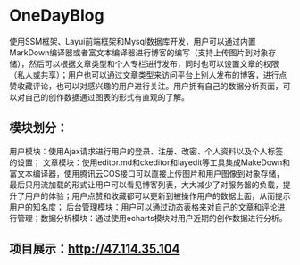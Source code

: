 # OneDayBlog
使用SSM框架、Layui前端框架和Mysql数据库开发，用户可以通过内置MarkDown编译器或者富文本编译器进行博客的编写（支持上传图片到对象存储），然后可以根据文章类型和个人专栏进行发布，同时也可以设置文章的权限（私人或共享）；用户也可以通过文章类型来访问平台上别人发布的博客，进行点赞收藏评论，也可以对感兴趣的用户进行关注。用户拥有自己的数据分析页面，可以对自己的创作数据通过图表的形式有直观的了解。
## 模块划分：
用户模块：使用Ajax请求进行用户的登录、注册、改密、个人资料以及个人标签的设置；
文章模块：使用editor.md和ckeditor和layedit等工具集成MakeDown和富文本编译器，使用腾讯云COS接口可以直接上传图片和用户图像到对象存储，最后只用流加载的形式让用户可以看见博客列表，大大减少了对服务器的负载，提升了用户的体验；用户点赞和收藏都可以更新到被操作用户的数据上面，从而提示用户的知名度；
后台管理模块：用户可以通过动态表格来对自己的文章和评论进行管理；数据分析模块：通过使用echarts模块对用户近期的创作数据进行分析。
## 项目展示：http://47.114.35.104
